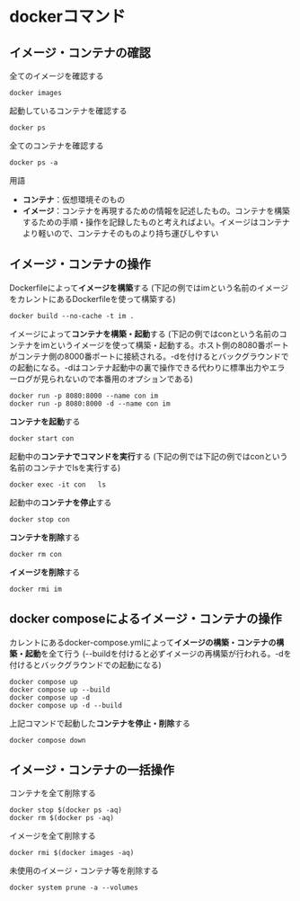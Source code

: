 # dockerコマンド

## イメージ・コンテナの確認

全てのイメージを確認する
```
docker images
```
起動しているコンテナを確認する
```
docker ps
```
全てのコンテナを確認する
```
docker ps -a
```

用語
- **コンテナ**：仮想環境そのもの
- **イメージ**：コンテナを再現するための情報を記述したもの。コンテナを構築するための手順・操作を記録したものと考えればよい。イメージはコンテナより軽いので、コンテナそのものより持ち運びしやすい

## イメージ・コンテナの操作

Dockerfileによって**イメージを構築**する
(下記の例ではimという名前のイメージをカレントにあるDockerfileを使って構築する)
```
docker build --no-cache -t im .
```
イメージによって**コンテナを構築・起動**する
(下記の例ではconという名前のコンテナをimというイメージを使って構築・起動する。ホスト側の8080番ポートがコンテナ側の8000番ポートに接続される。-dを付けるとバックグラウンドでの起動になる。-dはコンテナ起動中の裏で操作できる代わりに標準出力やエラーログが見られないので本番用のオプションである)
```
docker run -p 8080:8000 --name con im
docker run -p 8080:8000 -d --name con im
```
**コンテナを起動**する
```
docker start con
```
起動中の**コンテナでコマンドを実行**する
(下記の例では下記の例ではconという名前のコンテナでlsを実行する)
```
docker exec -it con   ls
```
起動中の**コンテナを停止**する
```
docker stop con
```
**コンテナを削除**する
```
docker rm con
```
**イメージを削除**する
```
docker rmi im
```

## docker composeによるイメージ・コンテナの操作

カレントにあるdocker-compose.ymlによって**イメージの構築・コンテナの構築・起動**を全て行う
(--buildを付けると必ずイメージの再構築が行われる。-dを付けるとバックグラウンドでの起動になる)
```
docker compose up
docker compose up --build
docker compose up -d
docker compose up -d --build
```
上記コマンドで起動した**コンテナを停止・削除**する
```
docker compose down
```

## イメージ・コンテナの一括操作

コンテナを全て削除する
```
docker stop $(docker ps -aq)
docker rm $(docker ps -aq)
```
イメージを全て削除する
```
docker rmi $(docker images -aq)
```
未使用のイメージ・コンテナ等を削除する
```
docker system prune -a --volumes
```

